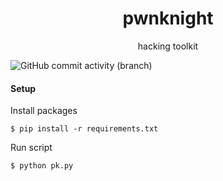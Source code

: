 <div align="center">
    <h1>pwnknight</h1>
    <p>hacking toolkit</p>
</div>

![GitHub commit activity (branch)](https://img.shields.io/github/commit-activity/t/synfosec/pk)

#### Setup

Install packages

`$ pip install -r requirements.txt`

Run script

`$ python pk.py`
